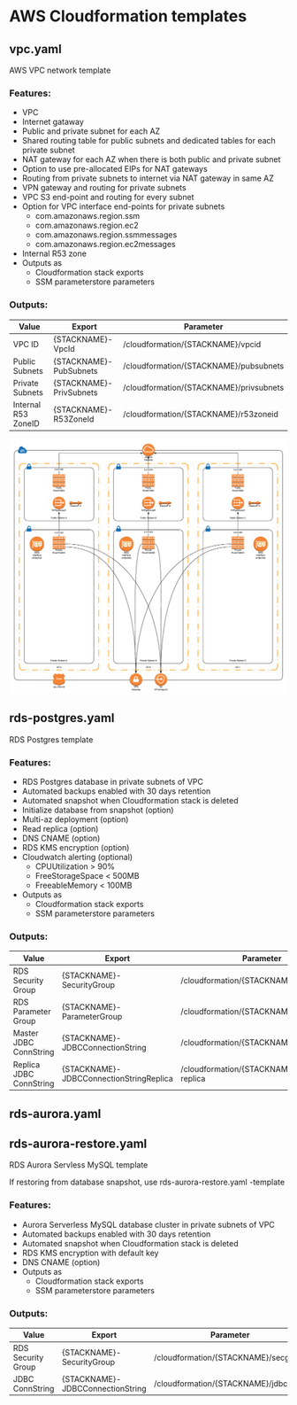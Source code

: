 # AWS Cloudformation templates 

## vpc.yaml

AWS VPC network template

### Features:
* VPC
* Internet gataway
* Public and private subnet for each AZ
* Shared routing table for public subnets and dedicated tables for each private subnet
* NAT gateway for each AZ when there is both public and private subnet
* Option to use pre-allocated EIPs for NAT gateways
* Routing from private subnets to internet via NAT gateway in same AZ
* VPN gateway and routing for private subnets
* VPC S3 end-point and routing for every subnet
* Option for VPC interface end-points for private subnets
   * com.amazonaws.region.ssm
   * com.amazonaws.region.ec2
   * com.amazonaws.region.ssmmessages
   * com.amazonaws.region.ec2messages
* Internal R53 zone
* Outputs as
   * Cloudformation stack exports
   * SSM parameterstore parameters

### Outputs:

|Value |Export |Parameter |
|------|-------|----------|
|VPC ID|{STACKNAME}-VpcId|/cloudformation/{STACKNAME}/vpcid|
|Public Subnets|{STACKNAME}-PubSubnets|/cloudformation/{STACKNAME}/pubsubnets|
|Private Subnets|{STACKNAME}-PrivSubnets|/cloudformation/{STACKNAME}/privsubnets|
|Internal R53 ZoneID|{STACKNAME}-R53ZoneId|/cloudformation/{STACKNAME}/r53zoneid|

![VPC diagram](/vpc.png)

## rds-postgres.yaml

RDS Postgres template

### Features:
* RDS Postgres database in private subnets of VPC
* Automated backups enabled with 30 days retention
* Automated snapshot when Cloudformation stack is deleted
* Initialize database from snapshot (option)
* Multi-az deployment (option)
* Read replica (option)
* DNS CNAME (option)
* RDS KMS encryption (option)
* Cloudwatch alerting (optional)
   * CPUUtilization > 90%
   * FreeStorageSpace < 500MB
   * FreeableMemory < 100MB
* Outputs as
   * Cloudformation stack exports
   * SSM parameterstore parameters

### Outputs:

|Value |Export |Parameter |
|------|-------|----------|
|RDS Security Group|{STACKNAME}-SecurityGroup| /cloudformation/{STACKNAME}/secgroup |
|RDS Parameter Group|{STACKNAME}-ParameterGroup| /cloudformation/{STACKNAME}/paramgroup |
|Master JDBC ConnString|{STACKNAME}-JDBCConnectionString| /cloudformation/{STACKNAME}/jdbc |
|Replica JDBC ConnString|{STACKNAME}-JDBCConnectionStringReplica| /cloudformation/{STACKNAME}/jdbc-replica |

## rds-aurora.yaml
## rds-aurora-restore.yaml

RDS Aurora Servless MySQL template

If restoring from database snapshot, use rds-aurora-restore.yaml -template

### Features:
* Aurora Serverless MySQL database cluster in private subnets of VPC
* Automated backups enabled with 30 days retention
* Automated snapshot when Cloudformation stack is deleted
* RDS KMS encryption with default key
* DNS CNAME (option)
* Outputs as
   * Cloudformation stack exports
   * SSM parameterstore parameters

### Outputs:

|Value |Export |Parameter |
|------|-------|----------|
|RDS Security Group|{STACKNAME}-SecurityGroup| /cloudformation/{STACKNAME}/secgroup |
|JDBC ConnString|{STACKNAME}-JDBCConnectionString| /cloudformation/{STACKNAME}/jdbc |
